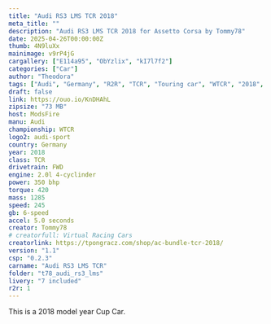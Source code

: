 ```yaml
---
title: "Audi RS3 LMS TCR 2018"
meta_title: ""
description: "Audi RS3 LMS TCR 2018 for Assetto Corsa by Tommy78"
date: 2025-04-26T00:00:00Z
thumb: 4N9luXx
mainimage: v9rP4jG
cargallery: ["E114a95", "ObYzlix", "kI7l7f2"]
categories: ["Car"]
author: "Theodora"
tags: ["Audi", "Germany", "R2R", "TCR", "Touring car", "WTCR", "2018", "Tommy78"]
draft: false
link: https://ouo.io/KnDHAhL
zipsize: "73 MB"
host: ModsFire
manu: Audi
championship: WTCR
logo2: audi-sport
country: Germany
year: 2018
class: TCR
drivetrain: FWD
engine: 2.0l 4-cyclinder
power: 350 bhp
torque: 420
mass: 1285
speed: 245
gb: 6-speed
accel: 5.0 seconds
creator: Tommy78
# creatorfull: Virtual Racing Cars
creatorlink: https://tpongracz.com/shop/ac-bundle-tcr-2018/
version: "1.1"
csp: "0.2.3"
carname: "Audi RS3 LMS TCR"
folder: "t78_audi_rs3_lms"
livery: "7 included"
r2r: 1
---
```

This is a 2018 model year Cup Car.